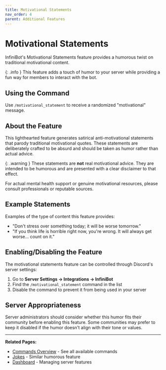 ```yaml
---
title: Motivational Statements
nav_order: 4
parent: Additional Features
---
```


# Motivational Statements

InfiniBot's Motivational Statements feature provides a humorous twist on traditional motivational content.

{: .info }
This feature adds a touch of humor to your server while providing a fun way for members to interact with the bot.

## Using the Command

Use `/motivational_statement` to receive a randomized "motivational" message.

## About the Feature

This lighthearted feature generates satirical anti-motivational statements that parody traditional motivational quotes. These statements are deliberately crafted to be absurd and should be taken as humor rather than actual advice.

{: .warning }
These statements are **not** real motivational advice. They are intended to be humorous and are presented with a clear disclaimer to that effect.

For actual mental health support or genuine motivational resources, please consult professionals or reputable sources.

## Example Statements

Examples of the type of content this feature provides:
- "Don't stress over something today; it will be worse tomorrow."
- "If you think life is horrible right now, you're wrong. It will always get worse... count on it."

## Enabling/Disabling the Feature

The motivational statements feature can be controlled through Discord's server settings:

1. Go to **Server Settings → Integrations → InfiniBot**
2. Find the `/motivational_statement` command in the list
3. Disable the command to prevent it from being used in your server

## Server Appropriateness

Server administrators should consider whether this humor fits their community before enabling this feature. Some communities may prefer to keep it disabled if the humor doesn't align with their tone or values.

---

**Related Pages:**
- [Commands Overview](../getting-started/Commands.md) - See all available commands
- [Jokes](Jokes.md) - Similar humorous feature
- [Dashboard](../core-features/Dashboard.md) - Managing server features

